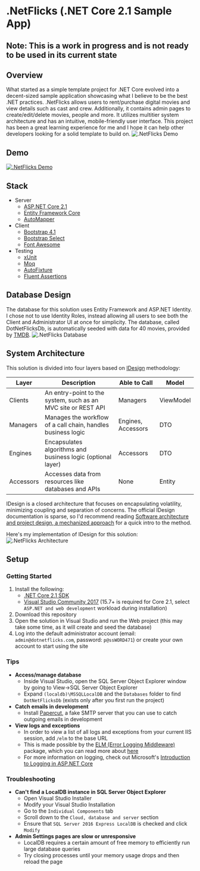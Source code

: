 # .NetFlicks (.NET Core 2.1 Sample App)

## Note: This is a work in progress and is not ready to be used in its current state

## Overview
What started as a simple template project for .NET Core evolved into a decent-sized sample application showcasing what I believe to be the best .NET practices. .NetFlicks allows users to rent/purchase digital movies and view details such as cast and crew. Additionally, it contains admin pages to create/edit/delete movies, people and more. It utilizes multitier system architecture and has an intuitive, mobile-friendly user interface. This project has been a great learning experience for me and I hope it can help other developers looking for a solid template to build on.
![.NetFlicks Demo](https://user-images.githubusercontent.com/9669653/41578865-f8172e24-7359-11e8-8b67-8302e93e122d.gif)

## Demo
[![.NetFlicks Demo](https://img.youtube.com/vi/ScMzIvxBSi4/0.jpg)](https://www.youtube.com/watch?v=ScMzIvxBSi4)

## Stack
 * Server
   * [ASP.NET Core 2.1](https://docs.microsoft.com/en-us/aspnet/core/?view=aspnetcore-2.0 "ASP.NET Core 2.1")
   * [Entity Framework Core](https://docs.microsoft.com/en-us/ef/core/ "Entity Framework Core")
   * [AutoMapper](https://automapper.org/ "AutoMapper")
 * Client
   * [Bootstrap 4.1](https://getbootstrap.com/ "Bootstrap 4.1")
   * [Bootstrap Select](https://silviomoreto.github.io/bootstrap-select/ "Bootstrap Select")
   * [Font Awesome](https://fontawesome.com/ "Font Awesome")
 * Testing
   * [xUnit](https://xunit.github.io/ "xUnit")
   * [Moq](https://github.com/moq/moq4 "Moq")
   * [AutoFixture](https://github.com/AutoFixture/AutoFixture "AutoFixture")
   * [Fluent Assertions](https://fluentassertions.com/ "Fluent Assertions")

## Database Design
The database for this solution uses Entity Framework and ASP.NET Identity. I chose not to use Identity Roles, instead allowing all users to see both the Client and Administrator UI at once for simplicity. The database, called DotNetFlicksDb, is automatically seeded with data for 40 movies, provided by [TMDB](https://www.themoviedb.org "TMDB").
![.NetFlicks Database](https://user-images.githubusercontent.com/9669653/41392853-b398faba-6f68-11e8-996e-21f882e9df8c.png)

## System Architecture
This solution is divided into four layers based on [IDesign](http://www.idesign.net/ "IDesign") methodology:

| Layer | Description | Able to Call | Model |
| --- | --- | --- | --- |
| Clients | An entry-point to the system, such as an MVC site or REST API | Managers | ViewModel |
| Managers | Manages the workflow of a call chain, handles business logic | Engines, Accessors | DTO |
| Engines | Encapsulates algorithms and business logic (optional layer) | Accessors | DTO |
| Accessors | Accesses data from resources like databases and APIs | None | Entity |

IDesign is a closed architecture that focuses on encapsulating volatility, minimizing coupling and separation of concerns. The official IDesign documentation is sparse, so I'd recommend reading [Software architecture and project design, a mechanized approach](http://codewithspoon.com/2017/07/software-architecture/ "Software architecture and project design, a mechanized approach") for a quick intro to the method.

Here's my implementation of IDesign for this solution:
![.NetFlicks Architecture](https://user-images.githubusercontent.com/9669653/41392851-b37d69a8-6f68-11e8-8e45-6f5b8ab7fcba.png)

## Setup
### Getting Started
1. Install the following:
   * [.NET Core 2.1 SDK](https://www.microsoft.com/net/download/windows ".NET Core 2.1 SDK")
   * [Visual Studio Community 2017](https://www.visualstudio.com/downloads/ "Visual Studio Community 2017") (15.7+ is required for Core 2.1, select `ASP.NET and web development` workload during installation)
2. Download this repository
3. Open the solution in Visual Studio and run the Web project (this may take some time, as it will create and seed the database)
4. Log into the default administrator account (email: `admin@dotnetflicks.com`, password: `p@ssWORD471`) or create your own account to start using the site

### Tips
* **Access/manage database**
  * Inside Visual Studio, open the SQL Server Object Explorer window by going to View->SQL Server Object Explorer
  * Expand `(localdb)\MSSQLLocalDB` and the `Databases` folder to find `DotNetFlicksDb` (exists only after you first run the project)
* **Catch emails in development**
  * Install [Papercut](https://github.com/ChangemakerStudios/Papercut "Papercut"), a fake SMTP server that you can use to catch outgoing emails in development
* **View logs and exceptions**
  * In order to view a list of all logs and exceptions from your current IIS session, add `/elm` to the base URL
  * This is made possible by the [ELM (Error Logging Middleware)](https://www.nuget.org/packages/Microsoft.AspNetCore.Diagnostics.Elm/ "ELM (Error Logging Middleware)") package, which you can read more about [here](http://www.talkingdotnet.com/aspnet-core-diagnostics-middleware-error-handling/#UseElmPage "app.UseElmPage() and app.UseElmCapture()")
  * For more information on logging, check out Microsoft's [Introduction to Logging in ASP.NET Core](https://docs.microsoft.com/en-us/aspnet/core/fundamentals/logging?tabs=aspnetcore2x "Introduction to Logging in ASP.NET Core")
  
### Troubleshooting
* **Can't find a LocalDB instance in SQL Server Object Explorer**
  * Open Visual Studio Installer
  * Modify your Visual Studio Installation
  * Go to the `Individual Components` tab
  * Scroll down to the `Cloud, database and server` section
  * Ensure that `SQL Server 2016 Express LocalDB` is checked and click `Modify`
* **Admin Settings pages are slow or unresponsive**
  * LocalDB requires a certain amount of free memory to efficiently run large database queries
  * Try closing processes until your memory usage drops and then reload the page

